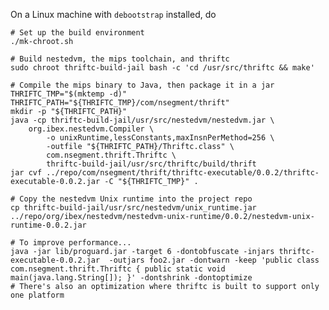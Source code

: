 On a Linux machine with `debootstrap` installed, do

    # Set up the build environment
    ./mk-chroot.sh

    # Build nestedvm, the mips toolchain, and thriftc
    sudo chroot thriftc-build-jail bash -c 'cd /usr/src/thriftc && make'

    # Compile the mips binary to Java, then package it in a jar
    THRIFTC_TMP="$(mktemp -d)"
    THRIFTC_PATH="${THRIFTC_TMP}/com/nsegment/thrift"
    mkdir -p "${THRIFTC_PATH}"
    java -cp thriftc-build-jail/usr/src/nestedvm/nestedvm.jar \
        org.ibex.nestedvm.Compiler \
            -o unixRuntime,lessConstants,maxInsnPerMethod=256 \
            -outfile "${THRIFTC_PATH}/Thriftc.class" \
            com.nsegment.thrift.Thriftc \
            thriftc-build-jail/usr/src/thriftc/build/thrift
    jar cvf ../repo/com/nsegment/thrift/thriftc-executable/0.0.2/thriftc-executable-0.0.2.jar -C "${THRIFTC_TMP}" .

    # Copy the nestedvm Unix runtime into the project repo
    cp thriftc-build-jail/usr/src/nestedvm/unix_runtime.jar ../repo/org/ibex/nestedvm/nestedvm-unix-runtime/0.0.2/nestedvm-unix-runtime-0.0.2.jar

    # To improve performance...
    java -jar lib/proguard.jar -target 6 -dontobfuscate -injars thriftc-executable-0.0.2.jar  -outjars foo2.jar -dontwarn -keep 'public class com.nsegment.thrift.Thriftc { public static void main(java.lang.String[]); }' -dontshrink -dontoptimize
    # There's also an optimization where thriftc is built to support only one platform
